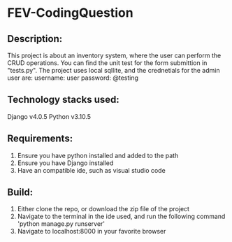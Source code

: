 # FEV-CodingQuestion
## Description:
This project is about an inventory system, where the user can perform the CRUD operations. You can find the unit test for the form submittion in "tests.py". The project uses
local sqllite, and the crednetials for the admin user are:
username: user
password: @testing


## Technology stacks used:
Django v4.0.5
Python v3.10.5



## Requirements:
1. Ensure you have python installed and added to the path
2. Ensure you have Django installed
3. Have an compatible ide, such as visual studio code


## Build:
1. Either clone the repo, or download the zip file of the project
2. Navigate to the terminal in the ide used, and run the following command 'python manage.py runserver'
3. Navigate to localhost:8000 in your favorite browser

